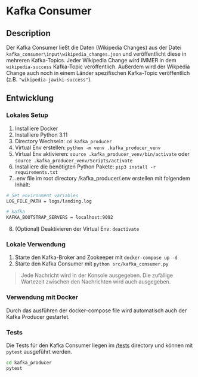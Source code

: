 # Kafka Consumer

## Description

Der Kafka Consumer ließt die Daten (Wikipedia Changes) aus der Datei `kafka_consumer\input\wikipedia_changes.json` und veröffentlicht diese in mehreren Kafka-Topics. Jeder Wikipedia Change wird IMMER in dem `wikipedia-success` Kafka-Topic veröffentlich. Außerdem wird der Wikpedia Change auch noch in einem Länder spezifischen Kafka-Topic veröffentlich (z.B. `"wikipedia-jawiki-success"`).

## Entwicklung

### Lokales Setup

1. Installiere Docker
2. Installiere Python 3.11
3. Directory Wechseln: `cd kafka_producer`
4. Virtual Env erstellen: `python -m venv .kafka_producer_venv`
5. Virtual Env aktivieren: `source .kafka_producer_venv/bin/activate` oder `source .kafka_producer_venv/Scripts/activate`
6. Installiere die benötigten Python Pakete: `pip3 install -r requirements.txt`
7. .env file im root directory /kafka_producer/.env erstellen mit folgendem Inhalt:

```bash
# Set environment variables
LOG_FILE_PATH = logs/landing.log

# kafka
KAFKA_BOOTSTRAP_SERVERS = localhost:9092
```

8. (Optional) Deaktivieren der Virtual Env: `deactivate`

### Lokale Verwendung

1. Starte den Kafka-Broker and Zookeeper mit `docker-compose up -d`
2. Starte den Kafka Consumer mit `python src/kafka_consumer.py`

> Jede Nachricht wird in der Konsole ausgegeben. Die zufällige Wartezeit zwischen den Nachrichten wird auch ausgegeben.

### Verwendung mit Docker

Durch das ausführen der docker-compose file wird automatisch auch der Kafka Producer gestartet.

### Tests

Die Tests für den Kafka Consumer liegen im [/tests](kafka_consumer\tests) directory und können mit `pytest` ausgeführt werden.

```bash
cd kafka_producer
pytest
```

